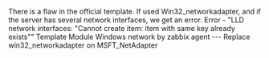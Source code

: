 There is a flaw in the official template.
If used Win32_networkadapter, and if the server has several network interfaces, we get an error.
Error - "LLD network interfaces: "Cannot create item: item with same key already exists""
Template Module Windows network by zabbix agent
--- Replace win32_networkadapter on MSFT_NetAdapter